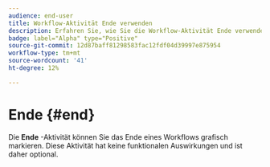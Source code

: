 ```yaml
---
audience: end-user
title: Workflow-Aktivität Ende verwenden
description: Erfahren Sie, wie Sie die Workflow-Aktivität Ende verwenden
badge: label="Alpha" type="Positive"
source-git-commit: 12d87baff81298583fac12fdf04d39997e875954
workflow-type: tm+mt
source-wordcount: '41'
ht-degree: 12%

---
```



# Ende {#end}

Die **Ende** -Aktivität können Sie das Ende eines Workflows grafisch markieren. Diese Aktivität hat keine funktionalen Auswirkungen und ist daher optional.
